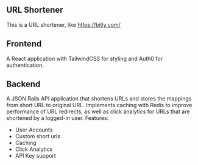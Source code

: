 ## URL Shortener
This is a URL shortener, like https://bitly.com/

## Frontend
A React application with TailwindCSS for styling and Auth0 for authentication.

## Backend
A JSON Rails API application that shortens URLs and stores the mappings from short URL to original URL. Implements caching with Redis to improve performance of URL redirects, as well as click analytics for URLs that are shortened by a logged-in user.
Features:
 - User Accounts
 - Custom short urls
 - Caching
 - Click Analytics
 - API Key support
